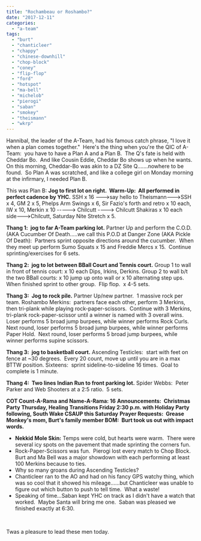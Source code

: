 ```yaml
---
title: "Rochambeau or Roshambo?"
date: "2017-12-11"
categories: 
  - "a-team"
tags: 
  - "burt"
  - "chanticleer"
  - "chappy"
  - "chinese-downhill"
  - "chop-block"
  - "coney"
  - "flip-flop"
  - "ford"
  - "hotspot"
  - "ma-bell"
  - "michelob"
  - "pierogi"
  - "saban"
  - "smokey"
  - "theismann"
  - "wkrp"
---
```


Hannibal, the leader of the A-Team, had his famous catch phrase, "I love it when a plan comes together."  Here's the thing when you're the QIC of A-Team:  you have to have a Plan A and a Plan B.  The Q's fate is held with Cheddar Bo.  And like Cousin Eddie, Cheddar Bo shows up when he wants.  On this morning, Cheddar-Bo was akin to a DZ Site Q.......nowhere to be found.  So Plan A was scratched, and like a college girl on Monday morning at the infirmary, I needed Plan B.

This was Plan B: **Jog to first lot on right.  Warm-Up:  All performed in perfect cadence by YHC.** SSH x 16 --->say hello to Theismann--->SSH x 4, GM 2 x 5, Phelps Arm Swings x 6, Sir Fazio's forth and retro x 10 each, IW x 10, Merkin x 10 -----> Chilcutt ----> Chilcutt Shakiras x 10 each side--->Chilcutt, Saturday Nite Stretch x 5.

**Thang 1:  jog to far A-Team parking lot.** Partner Up and perform the C.O.D. (AKA Cucumber Of Death.....we call this P.O.D at Danger Zone (AKA Pickle Of Death):  Partners sprint opposite directions around the cucumber.  When they meet up perform Sumo Squats x 15 and Freddie Mercs x 15.  Continue sprinting/exercises for 6 sets.

**Thang 2:  jog to lot between BBall Court and Tennis court.** Group 1 to wall in front of tennis court: x 10 each Dips, Irkins, Derkins. Group 2 to wall b/t the two BBall courts: x 10 jump up onto wall or x 10 alternating step ups. When finished sprint to other group.  Flip flop.  x 4-5 sets.

**Thang 3:  Jog to rock pile.** Partner Up/new partner.  1 massive rock per team. Roshambo Merkins:  partners face each other, perform 3 Merkins, then tri-plank while playing rock-paper-scissors.  Continue with 3 Merkins, tri-plank rock-paper-scissor until a winner is named with 3 overall wins.  Loser performs 5 broad jump burpees, while winner performs Rock Curls.  Next round, loser performs 5 broad jump burpees, while winner performs Paper Hold.  Next round, loser performs 5 broad jump burpees, while winner performs supine scissors.

**Thang 3:  jog to basketball court.** Ascending Testicles:  start with feet on fence at ~30 degrees.  Every 20 count, move up until you are in a max BTTW position. Sixteens:  sprint sideline-to-sideline 16 times.  Goal to complete is 1 minute.

**Thang 4:  Two lines Indian Run to front parking lot.** Spider Webbs:  Peter Parker and Web Shooters at a 2:5 ratio.  5 sets.

**COT Count-A-Rama and Name-A-Rama: 16** **Announcements:  Christmas Party Thursday, Healing Transitions Friday 2:30 p.m. with Holiday Party following, South Wake CSAUP this Saturday** **Prayer Requests:  Grease Monkey's mom, Burt's family member BOM:  Burt took us out with impact words.**

- **Nekkid Mole Skin:** Temps were cold, but hearts were warm.  There were several icy spots on the pavement that made sprinting the corners fun.
- Rock-Paper-Scissors was fun.  Pierogi lost every match to Chop Block.  Burt and Ma Bell was a major showdown with each performing at least 100 Merkins because to ties.
- Why so many groans during Ascending Testicles?
- Chanticleer ran to the AO and had on his fancy GPS watchy thing, which was so cool that it showed his mileage......but Chanticleer was unable to figure out which button to push to tell time.  What a waste!
- Speaking of time...Saban kept YHC on track as I didn't have a watch that worked.  Maybe Santa will bring me one.  Saban was pleased we finished exactly at 6:30.

 

Twas a pleasure to lead these men today.
